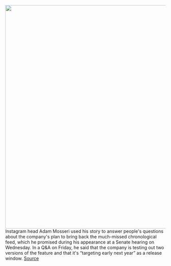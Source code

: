<img src='https://cdn.vox-cdn.com/thumbor/GooEWabMUpYDxlokZ1frab0uJdo=/0x0:2040x1360/1200x800/filters:focal(854x526:1180x852)/cdn.vox-cdn.com/uploads/chorus_image/image/70257520/acastro_190919_1777_instagram_0001.0.0.jpg' width='700px' /><br/>
Instagram head Adam Mosseri used his story to answer people's questions about the company's plan to bring back the much-missed chronological feed, which he promised during his appearance at a Senate hearing on Wednesday. In a Q&A on Friday, he said that the company is testing out two versions of the feature and that it's “targeting early next year” as a release window.
<a href='https://www.theverge.com/2021/12/10/22828773/instagram-chronological-feed-details-mosseri-two-versions'> Source <a/>